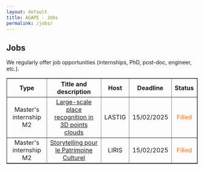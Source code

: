 ```yaml
---
layout: default
title: AGAPE - Jobs
permalink: /jobs/
---
```

<h2> Jobs</h2>
<p>We regularly offer job opportunities (internships, PhD, post-doc, engineer, etc.).</p>

<table width="90%" border="1" cellpadding="8" style="text-align: center; vertical-align: middle;">
<tr>
    <th>Type</th>
    <th>Title and description</th>
    <th>Host</th>
    <th>Deadline</th>
    <th>Status</th>
</tr>
<tr>
	<td>Master's internship M2</td>
	<td><a href="../docs/sujet_stage_2025-Loc3D-ext-EN.pdf" target=new>Large-scale place recognition in 3D points clouds</a></td>
	<td>LASTIG</td>
	<td>15/02/2025</td>
	<td><span style="color: #fe7211;">Filled</span></td>
</tr>
<tr>
	<td>Master's internship M2</td>
	<td><a href="../docs/LIRIS-ILDA-AR_HyperStorylines.pdf" target=new>Storytelling pour le Patrimoine Culturel</a></td>
	<td>LIRIS</td>
	<td>15/02/2025</td>
	<td><span style="color: #fe7211;">Filled</span></td>
</tr>
<table>
